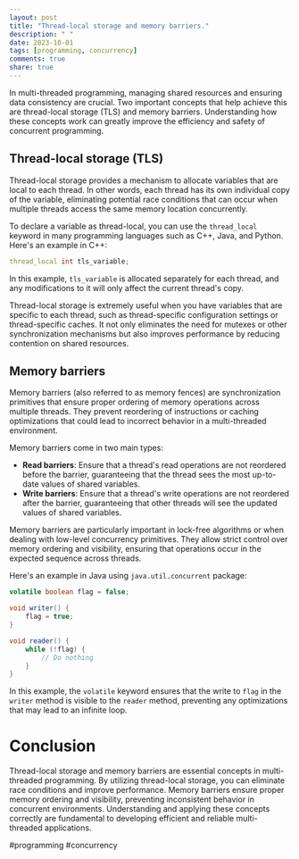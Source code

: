 ```yaml
---
layout: post
title: "Thread-local storage and memory barriers."
description: " "
date: 2023-10-01
tags: [programming, concurrency]
comments: true
share: true
---
```


In multi-threaded programming, managing shared resources and ensuring data consistency are crucial. Two important concepts that help achieve this are thread-local storage (TLS) and memory barriers. Understanding how these concepts work can greatly improve the efficiency and safety of concurrent programming.

## Thread-local storage (TLS)

Thread-local storage provides a mechanism to allocate variables that are local to each thread. In other words, each thread has its own individual copy of the variable, eliminating potential race conditions that can occur when multiple threads access the same memory location concurrently.

To declare a variable as thread-local, you can use the `thread_local` keyword in many programming languages such as C++, Java, and Python. Here's an example in C++:

```cpp
thread_local int tls_variable;
```

In this example, `tls_variable` is allocated separately for each thread, and any modifications to it will only affect the current thread's copy.

Thread-local storage is extremely useful when you have variables that are specific to each thread, such as thread-specific configuration settings or thread-specific caches. It not only eliminates the need for mutexes or other synchronization mechanisms but also improves performance by reducing contention on shared resources.

## Memory barriers

Memory barriers (also referred to as memory fences) are synchronization primitives that ensure proper ordering of memory operations across multiple threads. They prevent reordering of instructions or caching optimizations that could lead to incorrect behavior in a multi-threaded environment.

Memory barriers come in two main types:

- **Read barriers**: Ensure that a thread's read operations are not reordered before the barrier, guaranteeing that the thread sees the most up-to-date values of shared variables.
- **Write barriers**: Ensure that a thread's write operations are not reordered after the barrier, guaranteeing that other threads will see the updated values of shared variables.

Memory barriers are particularly important in lock-free algorithms or when dealing with low-level concurrency primitives. They allow strict control over memory ordering and visibility, ensuring that operations occur in the expected sequence across threads.

Here's an example in Java using `java.util.concurrent` package:

```java
volatile boolean flag = false;

void writer() {
    flag = true;
}

void reader() {
    while (!flag) {
        // Do nothing
    }
}
```

In this example, the `volatile` keyword ensures that the write to `flag` in the `writer` method is visible to the `reader` method, preventing any optimizations that may lead to an infinite loop.

# Conclusion

Thread-local storage and memory barriers are essential concepts in multi-threaded programming. By utilizing thread-local storage, you can eliminate race conditions and improve performance. Memory barriers ensure proper memory ordering and visibility, preventing inconsistent behavior in concurrent environments. Understanding and applying these concepts correctly are fundamental to developing efficient and reliable multi-threaded applications. 

#programming #concurrency